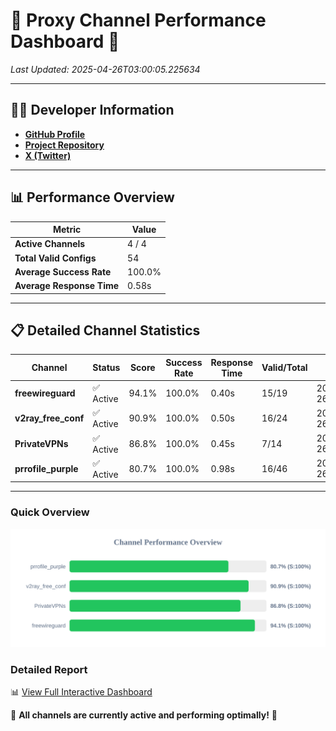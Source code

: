 # 🌟 Proxy Channel Performance Dashboard 🌟

_Last Updated: 2025-04-26T03:00:05.225634_

---

## 👩‍💻 Developer Information

- **[GitHub Profile](https://github.com/4n0nymou3)**  
- **[Project Repository](https://github.com/4n0nymou3/multi-proxy-config-fetcher)**  
- **[X (Twitter)](https://x.com/4n0nymou3)**  

---

## 📊 Performance Overview

| Metric                | Value       |
|-----------------------|-------------|
| **Active Channels**   | 4 / 4       |
| **Total Valid Configs** | 54          |
| **Average Success Rate** | 100.0%      |
| **Average Response Time** | 0.58s       |

---

## 📋 Detailed Channel Statistics

| Channel          | Status     | Score  | Success Rate | Response Time | Valid/Total | Last Success               |
|------------------|------------|--------|--------------|---------------|-------------|----------------------------|
| **freewireguard**  | ✅ Active  | 94.1%  | 100.0% | 0.40s         | 15/19       | 2025-04-26T03:00:05.224424 |
| **v2ray_free_conf**  | ✅ Active  | 90.9%  | 100.0% | 0.50s         | 16/24       | 2025-04-26T03:00:04.305854 |
| **PrivateVPNs**  | ✅ Active  | 86.8%  | 100.0% | 0.45s         | 7/14       | 2025-04-26T03:00:04.796815 |
| **prrofile_purple**  | ✅ Active  | 80.7%  | 100.0% | 0.98s         | 16/46       | 2025-04-26T03:00:03.742530 |

---

### Quick Overview
<div align="center">
  <a href="https://raw.githubusercontent.com/nullluser/NullRepo/refs/heads/main/assets/channel_stats_chart.svg">
    <img src="https://raw.githubusercontent.com/nullluser/NullRepo/refs/heads/main/assets/channel_stats_chart.svg" alt="Source Performance Statistics" width="800">
  </a>
</div>

### Detailed Report
📊 [View Full Interactive Dashboard](https://htmlpreview.github.io/?https://github.com/nullluser/NullRepo/blob/main/assets/performance_report.html)

🎉 **All channels are currently active and performing optimally!** 🎉
